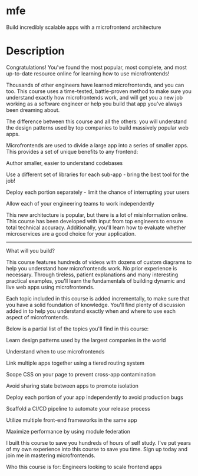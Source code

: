 # mfe
Build incredibly scalable apps with a microfrontend architecture

# Description
Congratulations! You've found the most popular, most complete, and most up-to-date resource online for learning how to use microfrontends!

Thousands of other engineers have learned microfrontends, and you can too. This course uses a time-tested, battle-proven method to make sure you understand exactly how microfrontends work, and will get you a new job working as a software engineer or help you build that app you've always been dreaming about.

The difference between this course and all the others: you will understand the design patterns used by top companies to build massively popular web apps.

Microfrontends are used to divide a large app into a series of smaller apps. This provides a set of unique benefits to any frontend:

Author smaller, easier to understand codebases

Use a different set of libraries for each sub-app - bring the best tool for the job!

Deploy each portion separately - limit the chance of interrupting your users

Allow each of your engineering teams to work independently

This new architecture is popular, but there is a lot of misinformation online. This course has been developed with input from top engineers to ensure total technical accuracy. Additionally, you'll learn how to evaluate whether microservices are a good choice for your application.

----------------------

What will you build?

This course features hundreds of videos with dozens of custom diagrams to help you understand how microfrontends work. No prior experience is necessary. Through tireless, patient explanations and many interesting practical examples, you'll learn the fundamentals of building dynamic and live web apps using microfrontends.

Each topic included in this course is added incrementally, to make sure that you have a solid foundation of knowledge. You'll find plenty of discussion added in to help you understand exactly when and where to use each aspect of microfrontends.

Below is a partial list of the topics you'll find in this course:

Learn design patterns used by the largest companies in the world

Understand when to use microfrontends

Link multiple apps together using a tiered routing system

Scope CSS on your page to prevent cross-app contamination

Avoid sharing state between apps to promote isolation

Deploy each portion of your app independently to avoid production bugs

Scaffold a CI/CD pipeline to automate your release process

Utilize multiple front-end frameworks in the same app

Maximize performance by using module federation

I built this course to save you hundreds of hours of self study. I've put years of my own experience into this course to save you time. Sign up today and join me in mastering microfrontends.

Who this course is for:
Engineers looking to scale frontend apps


